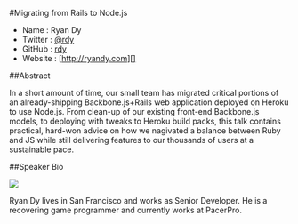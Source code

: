 #Migrating from Rails to Node.js

* Name      : Ryan Dy
* Twitter   : [@rdy][]
* GitHub    : [rdy][]
* Website   : [http://ryandy.com][]

##Abstract

In a short amount of time, our small team has migrated critical portions of an already-shipping Backbone.js+Rails
web application deployed on Heroku to use Node.js. From clean-up of our existing front-end Backbone.js models, to deploying with tweaks to 
Heroku build packs, this talk contains practical, hard-won advice on how we nagivated a balance between Ruby and JS
while still delivering features to our thousands of users at a sustainable pace.

##Speaker Bio

![](https://raw.github.com/rdy/2013.cascadiajs.com/master/images/rdy.png)

Ryan Dy lives in San Francisco and works as Senior Developer. He is a recovering game programmer and currently works at PacerPro.

[@rdy]:http://twitter.com/rdy
[rdy]:http://github.com/rdy
[ryandy.com]:http://ryandy.com
[pacerpro.com]:http://www.pacerpro.com
